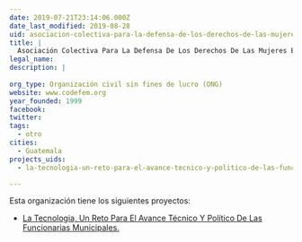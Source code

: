 ```yaml
---
date: 2019-07-21T23:14:06.000Z
date_last_modified: 2019-08-28
uid: asociacion-colectiva-para-la-defensa-de-los-derechos-de-las-mujeres-en-guatemala
title: |
  Asociación Colectiva Para La Defensa De Los Derechos De Las Mujeres En Guatemala
legal_name: 
description: |
  
org_type: Organización civil sin fines de lucro (ONG)
website: www.codefem.org
year_founded: 1999
facebook: 
twitter: 
tags:
  - otro
cities: 
  - Guatemala
projects_uids:
  - la-tecnologia-un-reto-para-el-avance-tecnico-y-politico-de-las-funcionarias-municipales

---
```


Esta organización tiene los siguientes proyectos:

- [La Tecnologia, Un Reto Para El Avance Técnico Y Político De Las Funcionarias Municipales.](/proyectos/la-tecnologia-un-reto-para-el-avance-tecnico-y-politico-de-las-funcionarias-municipales)
